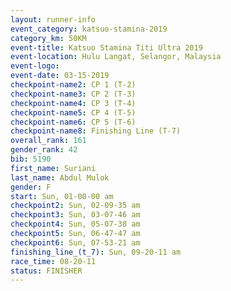```yaml
---
layout: runner-info 
event_category: katsuo-stamina-2019 
category_km: 50KM 
event-title: Katsuo Stamina Titi Ultra 2019 
event-location: Hulu Langat, Selangor, Malaysia 
event-logo: 
event-date: 03-15-2019 
checkpoint-name2: CP 1 (T-2) 
checkpoint-name3: CP 2 (T-3) 
checkpoint-name4: CP 3 (T-4) 
checkpoint-name5: CP 4 (T-5) 
checkpoint-name6: CP 5 (T-6) 
checkpoint-name8: Finishing Line (T-7) 
overall_rank: 161
gender_rank: 42
bib: 5190
first_name: Suriani
last_name: Abdul Mulok
gender: F
start: Sun, 01-00-00 am
checkpoint2: Sun, 02-09-35 am
checkpoint3: Sun, 03-07-46 am
checkpoint4: Sun, 05-07-38 am
checkpoint5: Sun, 06-47-47 am
checkpoint6: Sun, 07-53-21 am
finishing_line_(t_7): Sun, 09-20-11 am
race_time: 08-20-11
status: FINISHER
---
```

